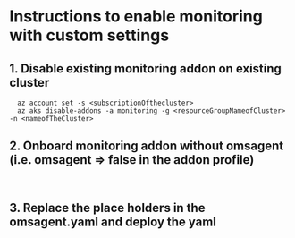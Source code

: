 # Instructions to enable monitoring with custom settings

## 1. Disable existing monitoring addon on existing cluster
```
  az account set -s <subscriptionOfthecluster>
  az aks disable-addons -a monitoring -g <resourceGroupNameofCluster> -n <nameofTheCluster>
```
## 2. Onboard monitoring addon without omsagent (i.e. omsagent => false in the addon profile)

```


```

## 3. Replace the place holders in the omsagent.yaml and deploy the yaml